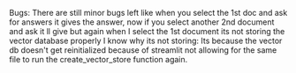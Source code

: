 Bugs:
There are still minor bugs left like when you select the 1st doc and ask for answers it gives the answer, now if you select another 2nd document and ask it ll give but again when I select the 1st document its not storing the vector database properly
I know why its not storing: Its because the vector db doesn't get reinitialized because of streamlit not allowing for the same file to run the create_vector_store function again.